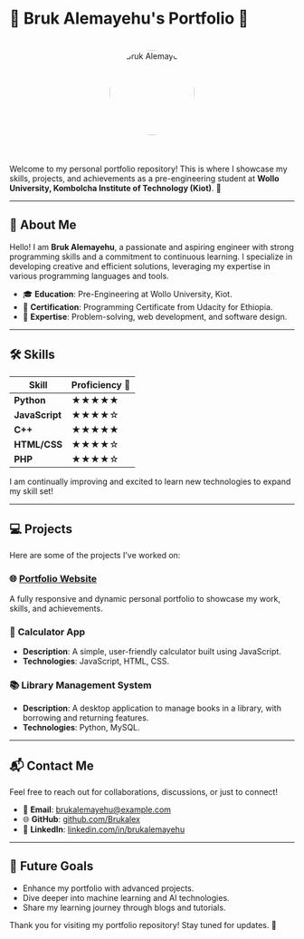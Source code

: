 # 🌟 Bruk Alemayehu's Portfolio 🌟  

<div align="center">
  <img src="https://github.com/Brukalex.png" alt="Bruk Alemayehu" width="150" height="150" style="border-radius: 50%; margin: 20px;">
</div>  
<br>

Welcome to my personal portfolio repository! This is where I showcase my skills, projects, and achievements as a pre-engineering student at **Wollo University, Kombolcha Institute of Technology (Kiot)**. 🚀  

---

## 🌟 About Me  
Hello! I am **Bruk Alemayehu**, a passionate and aspiring engineer with strong programming skills and a commitment to continuous learning. I specialize in developing creative and efficient solutions, leveraging my expertise in various programming languages and tools.  

- 🎓 **Education**: Pre-Engineering at Wollo University, Kiot.  
- 📜 **Certification**: Programming Certificate from Udacity for Ethiopia.  
- 🔧 **Expertise**: Problem-solving, web development, and software design.  

---

## 🛠️ Skills  

| Skill         | Proficiency 🌟 |
|---------------|----------------|
| **Python**    | ★★★★★         |
| **JavaScript**| ★★★★☆         |
| **C++**       | ★★★★★         |
| **HTML/CSS**  | ★★★★☆         |
| **PHP**       | ★★★★☆         |

I am continually improving and excited to learn new technologies to expand my skill set!  

---

## 💻 Projects  

Here are some of the projects I've worked on:

### 🌐 **[Portfolio Website](https://brukalex.github.io/portfolio)**  
A fully responsive and dynamic personal portfolio to showcase my work, skills, and achievements.  

### 🔢 **Calculator App**  
- **Description**: A simple, user-friendly calculator built using JavaScript.  
- **Technologies**: JavaScript, HTML, CSS.  

### 📚 **Library Management System**  
- **Description**: A desktop application to manage books in a library, with borrowing and returning features.  
- **Technologies**: Python, MySQL.  

---

## 📬 Contact Me  

Feel free to reach out for collaborations, discussions, or just to connect!  

- 📧 **Email**: brukalemayehu@example.com  
- 🌐 **GitHub**: [github.com/Brukalex](https://github.com/Brukalex)  
- 💼 **LinkedIn**: [linkedin.com/in/brukalemayehu](#)  

---

## 🎯 Future Goals  

- Enhance my portfolio with advanced projects.  
- Dive deeper into machine learning and AI technologies.  
- Share my learning journey through blogs and tutorials.  

Thank you for visiting my portfolio repository! Stay tuned for updates. 🌟

<h1></h1>


